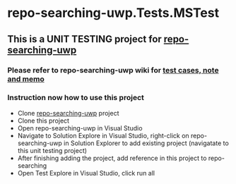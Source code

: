 # repo-searching-uwp.Tests.MSTest
 
 
 ## This is a UNIT TESTING project for [repo-searching-uwp](https://github.com/kimchhunnn/repo-searching-uwp)
 
 ### Please refer to repo-searching-uwp wiki for [test cases, note and memo](https://github.com/kimchhunnn/repo-searching-uwp/wiki/Unit-Testing-MSTest-Installation)
 
 ### Instruction now how to use this project
 - Clone [repo-searching-uwp](https://github.com/kimchhunnn/repo-searching-uwp) project
 - Clone this project
 - Open repo-searching-uwp in Visual Studio
 - Navigate to Solution Explore in Visual Studio, right-click on repo-searching-uwp in Solution Explorer to add existing project (navigatate to this unit testing project)
 - After finishing adding the project, add reference in this project to repo-searching
 - Open Test Explore in Visual Studio, click run all
